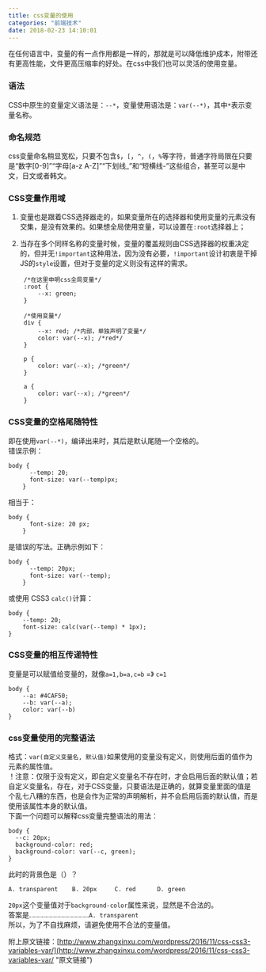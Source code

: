 ```yaml
---
title: css变量的使用 
categories: "前端技术"  
date: 2018-02-23 14:10:01  
---
```

在任何语言中，变量的有一点作用都是一样的，那就是可以降低维护成本，附带还有更高性能，文件更高压缩率的好处。在css中我们也可以灵活的使用变量。

<!--more-->

### 语法
CSS中原生的变量定义语法是：`--*`，变量使用语法是：`var(--*)`，其中`*`表示变量名称。
   
### 命名规范
css变量命名稍显宽松，只要不包含`$`，`[`，`^`，`(`，`%`等字符，普通字符局限在只要是“数字[0-9]”“字母[a-z A-Z]”“下划线_”和“短横线-”这些组合，甚至可以是中文，日文或者韩文。

### CSS变量作用域
1. 变量也是跟着CSS选择器走的，如果变量所在的选择器和使用变量的元素没有交集，是没有效果的。如果想全局使用变量，可以设置在`:root`选择器上；    
2. 当存在多个同样名称的变量时候，变量的覆盖规则由CSS选择器的权重决定的，但并无`!important`这种用法，因为没有必要，`!important`设计初衷是干掉JS的`style`设置，但对于变量的定义则没有这样的需求。    
  
		/*在这里申明css全局变量*/
		:root {
			--x: green;
		}
		
		/*使用变量*/
		div {
			--x: red; /*内部，单独声明了变量*/
			color: var(--x); /*red*/
		}
		
		p {
			color: var(--x); /*green*/
		}
		
		a {
			color: var(--x); /*green*/
		}
		
### CSS变量的空格尾随特性
即在使用`var(--*)`，编译出来时，其后是默认尾随一个空格的。     
错误示例：            

	body {
		  --temp: 20;   
		  font-size: var(--temp)px;
		}      

相当于：        

	body {  
		  font-size: 20 px;
		} 
是错误的写法。正确示例如下：    
 
	body {
		  --temp: 20px;   
		  font-size: var(--temp);
		}  
或使用 CSS3 `calc()`计算：   
   
	body {
		--temp: 20;   
		font-size: calc(var(--temp) * 1px);
	} 

### CSS变量的相互传递特性
变量是可以赋值给变量的，就像`a=1,b=a,c=b` =》 `c=1`    

	body {
	  	--a: #4CAF50;   
	  	--b: var(--a);
		color: var(--b)
	}

### css变量使用的完整语法
格式：`var(自定义变量名, 默认值)`如果使用的变量没有定义，则使用后面的值作为元素的属性值。    
！注意：仅限于没有定义，即自定义变量名不存在时，才会启用后面的默认值；若自定义变量名，存在，对于CSS变量，只要语法是正确的，就算变量里面的值是个乱七八糟的东西，也是会作为正常的声明解析，并不会启用后面的默认值，而是使用该属性本身的默认值。   
下面一个问题可以解释css变量完整语法的用法：

	body {
	  --c: 20px;
	  background-color: red;
	  background-color: var(--c, green);
	}
此时<body>的背景色是（）？    

	A. transparent    B. 20px     C. red      D. green
`20px`这个变量值对于`background-color`属性来说，显然是不合法的。    
答案是…………………………`A. transparent`    
所以，为了不自找麻烦，请避免使用不合法的变量值。


附上原文链接：[http://www.zhangxinxu.com/wordpress/2016/11/css-css3-variables-var/](http://www.zhangxinxu.com/wordpress/2016/11/css-css3-variables-var/ "原文链接")